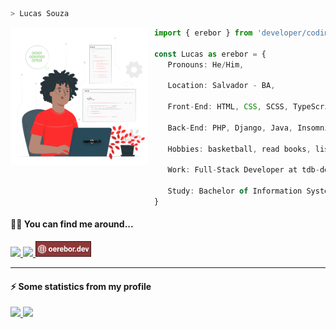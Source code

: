 ```zsh
> Lucas Souza
```

<img src="assets/img/erebor.svg" align="left" width="220" style="margin-right: 10px" />

```typescript
import { erebor } from 'developer/coding'

const Lucas as erebor = {
   Pronouns: He/Him,

   Location: Salvador - BA,

   Front-End: HTML, CSS, SCSS, TypeScript, Javascript, React, Next,

   Back-End: PHP, Django, Java, Insomnia,

   Hobbies: basketball, read books, listening to music, playing rpgs and more,

   Work: Full-Stack Developer at tdb-devs,

   Study: Bachelor of Information Systems - fourth semester, Ignite by Rocketseat,
}
```

#### 🐱‍👤 You can find me around...

<left>
   <a href="https://open.spotify.com/user/911l5k0lyqc6ll6i6hhxhgan8">
      <img src="https://img.shields.io/badge/Spotify-1ED760?&style=for-the-badge&logo=spotify&logoColor=white" target="_blank" height="25px" />
   </a>
   <a href="https://www.linkedin.com/in/lucas-souza-dev/">
      <img src="https://img.shields.io/badge/LinkedIn-0077B5?style=for-the-badge&logo=linkedin&logoColor=white" height="25px" />
   </a>
   <a href="https://www.oerebor.dev/">
      <img src="assets/img/badge.svg" height="25px"/>
   </a>
</left>

<hr />

#### ⚡ Some statistics from my profile

<div>
  <a href="https://github.com/deverebor">
  <img height="180em" src="https://github-readme-stats.vercel.app/api?username=deverebor&show_icons=true&theme=dark&include_all_commits=true&count_private=true"/>
  <img height="180em" src="https://github-readme-stats.vercel.app/api/top-langs/?username=deverebor&layout=compact&langs_count=6&theme=dark"/>
</div>
